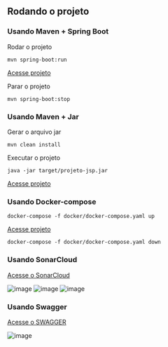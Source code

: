 ## Rodando o projeto

### Usando Maven + Spring Boot


Rodar o projeto
```shell
mvn spring-boot:run
```

[Acesse projeto](http://localhost:8080/)


Parar o projeto
```shell
mvn spring-boot:stop
```

### Usando Maven + Jar

Gerar o arquivo jar
```shell
mvn clean install
```

Executar o projeto
```shell
java -jar target/projeto-jsp.jar  
```

[Acesse projeto](http://localhost:8080/)


### Usando Docker-compose

```shell
docker-compose -f docker/docker-compose.yaml up
```

[Acesse projeto](http://localhost:8080/)


```shell
docker-compose -f docker/docker-compose.yaml down
```

### Usando SonarCloud

[Acesse o SonarCloud](https://sonarcloud.io/summary/overall?id=MouseWeb_projeto-jsp)

![image](https://github.com/MouseWeb/projeto-jsp/assets/40206726/f38893bf-d3a7-4c0b-85d6-52dccfcd9d4a)
![image](https://github.com/MouseWeb/projeto-jsp/assets/40206726/8bda8d05-f3a7-4afd-b27d-95bf3188c843)
![image](https://github.com/MouseWeb/projeto-jsp/assets/40206726/705b628e-cae5-45ae-9f2b-46ad3c0892fc)


### Usando Swagger

[Acesse o SWAGGER](http://localhost:8080/swagger-ui.html#/)

![image](https://github.com/MouseWeb/projeto-jsp/assets/40206726/fb283027-db0c-448c-869e-eaa601550f5c)

   
